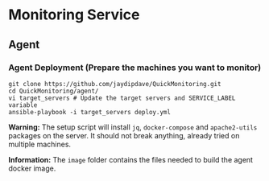 # Monitoring Service 

## Agent

### Agent Deployment (Prepare the machines you want to monitor)

    git clone https://github.com/jaydipdave/QuickMonitoring.git
    cd QuickMonitoring/agent/
    vi target_servers # Update the target servers and SERVICE_LABEL variable
    ansible-playbook -i target_servers deploy.yml

**Warning:** The setup script will install `jq`, `docker-compose` and `apache2-utils` packages on the server. It should not break anything, already tried on multiple machines.

**Information:** The `image` folder contains the files needed to build the agent docker image.